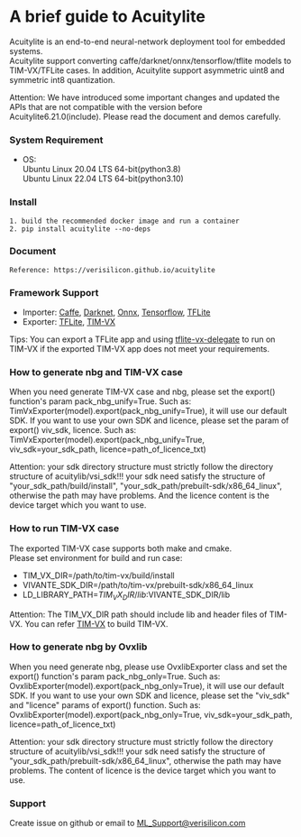 # A brief guide to Acuitylite

Acuitylite is an end-to-end neural-network deployment tool for embedded systems.<br/>
Acuitylite support converting caffe/darknet/onnx/tensorflow/tflite models to TIM-VX/TFLite cases.
In addition, Acuitylite support asymmetric uint8 and symmetric int8 quantization.<br/>

Attention: We have introduced some important changes and updated the APIs that are not compatible with the version before Acuitylite6.21.0(include).
Please read the document and demos carefully.

### System Requirement
- OS:<br/>
    Ubuntu Linux 20.04 LTS 64-bit(python3.8)<br/>
    Ubuntu Linux 22.04 LTS 64-bit(python3.10)

### Install
    1. build the recommended docker image and run a container
    2. pip install acuitylite --no-deps

### Document
    Reference: https://verisilicon.github.io/acuitylite

### Framework Support
- Importer:
    [Caffe](https://github.com/BVLC/caffe),
    [Darknet](https://github.com/pjreddie/darknet),
    [Onnx](https://github.com/onnx/onnx),
    [Tensorflow](https://github.com/tensorflow/tensorflow),
    [TFLite](https://github.com/tensorflow/tensorflow/tree/master/tensorflow/lite)
- Exporter:
    [TFLite](https://github.com/tensorflow/tensorflow/tree/master/tensorflow/lite),
    [TIM-VX](https://github.com/VeriSilicon/TIM-VX)

Tips: You can export a TFLite app and using [tflite-vx-delegate](https://github.com/VeriSilicon/tflite-vx-delegate)
to run on TIM-VX if the exported TIM-VX app does not meet your requirements.

### How to generate nbg and TIM-VX case
When you need generate TIM-VX case and nbg, please set the export() function's param pack_nbg_unify=True.
Such as: TimVxExporter(model).export(pack_nbg_unify=True), it will use our default SDK.
If you want to use your own SDK and licence, please set the param of export() viv_sdk, licence.
Such as: TimVxExporter(model).export(pack_nbg_unify=True, viv_sdk=your_sdk_path, licence=path_of_licence_txt)

Attention: your sdk directory structure must strictly follow the directory structure of acuitylib/vsi_sdk!!!
your sdk need satisfy the structure of "your_sdk_path/build/install", "your_sdk_path/prebuilt-sdk/x86_64_linux",
otherwise the path may have problems.
And the licence content is the device target which you want to use.

### How to run TIM-VX case
The exported TIM-VX case supports both make and cmake.<br/>
Please set environment for build and run case:<br/>
- TIM_VX_DIR=/path/to/tim-vx/build/install
- VIVANTE_SDK_DIR=/path/to/tim-vx/prebuilt-sdk/x86_64_linux
- LD_LIBRARY_PATH=$TIM_VX_DIR/lib:$VIVANTE_SDK_DIR/lib

Attention: The TIM_VX_DIR path should include lib and header files of TIM-VX.
You can refer [TIM-VX](https://github.com/VeriSilicon/TIM-VX) to build TIM-VX.

### How to generate nbg by Ovxlib
When you need generate nbg, please use OvxlibExporter class and set the export() function's param pack_nbg_only=True.
Such as: OvxlibExporter(model).export(pack_nbg_only=True), it will use our default SDK.
If you want to use your own SDK and licence, please set the "viv_sdk" and "licence" params of export() function.
Such as: OvxlibExporter(model).export(pack_nbg_only=True, viv_sdk=your_sdk_path, licence=path_of_licence_txt)

Attention: your sdk directory structure must strictly follow the directory structure of  acuitylib/vsi_sdk!!!
your sdk need satisfy the structure of "your_sdk_path/prebuilt-sdk/x86_64_linux", otherwise the path may have problems.
The content of licence is the device target which you want to use.


### Support
Create issue on github or email to ML_Support@verisilicon.com
